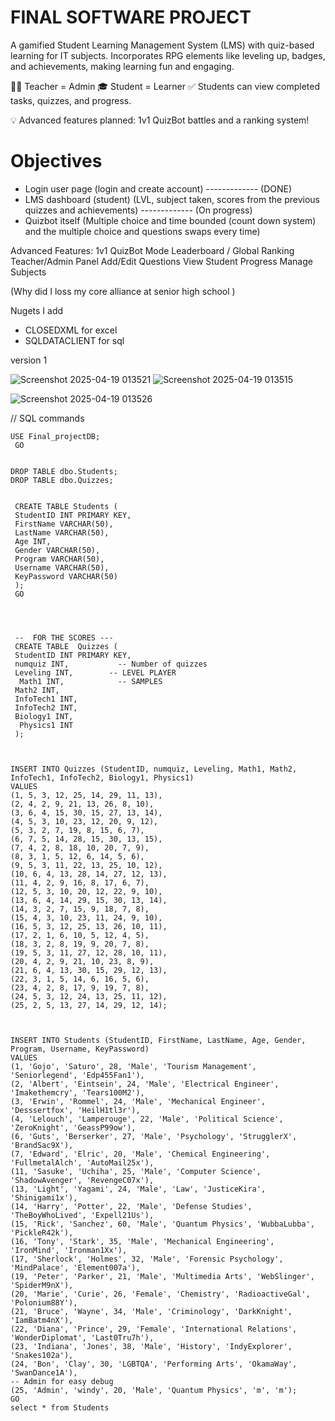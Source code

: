 # FINAL SOFTWARE PROJECT


A gamified Student Learning Management System (LMS) with quiz-based learning for IT subjects.
Incorporates RPG elements like leveling up, badges, and achievements, making learning fun and engaging.

🧑‍🏫 Teacher = Admin
🎓 Student = Learner
✅ Students can view completed tasks, quizzes, and progress.

💡 Advanced features planned: 1v1 QuizBot battles and a ranking system!

# Objectives

- Login user page (login and create account) ------------- (DONE)
- LMS dashboard (student) (LVL, subject taken, scores from the previous quizzes and achievements) ------------- (On progress)
- Quizbot itself (Multiple choice and time bounded (count down system) and the multiple choice and questions swaps every time)



Advanced Features:
 1v1 QuizBot Mode
 Leaderboard / Global Ranking
 Teacher/Admin Panel
 Add/Edit Questions
 View Student Progress
 Manage Subjects

(Why did I loss my core alliance at senior high school ) 

Nugets I add
- CLOSEDXML for excel 
- SQLDATACLIENT for sql
 




version 1

![Screenshot 2025-04-19 013521](https://github.com/user-attachments/assets/356f5a6a-3433-4ade-a990-911defb350e8)
![Screenshot 2025-04-19 013515](https://github.com/user-attachments/assets/17a69eef-9d6c-4068-a8c3-5677a7dd86f6)

![Screenshot 2025-04-19 013526](https://github.com/user-attachments/assets/0cd32b0f-6005-4013-8c03-73c9fde11e01)

// SQL commands


```cd Discord-chat-bot-sample.py
USE Final_projectDB; 
 GO

 
DROP TABLE dbo.Students; 
DROP TABLE dbo.Quizzes;

 
 CREATE TABLE Students ( 
 StudentID INT PRIMARY KEY, 
 FirstName VARCHAR(50), 
 LastName VARCHAR(50), 
 Age INT, 
 Gender VARCHAR(50),
 Program VARCHAR(50),
 Username VARCHAR(50), 
 KeyPassword VARCHAR(50)
 ); 
 GO
 



 --  FOR THE SCORES ---
 CREATE TABLE  Quizzes ( 
 StudentID INT PRIMARY KEY, 
 numquiz INT,           -- Number of quizzes
 Leveling INT,        -- LEVEL PLAYER
  Math1 INT,            -- SAMPLES
 Math2 INT, 
 InfoTech1 INT, 
 InfoTech2 INT,
 Biology1 INT, 
  Physics1 INT
 ); 



INSERT INTO Quizzes (StudentID, numquiz, Leveling, Math1, Math2, InfoTech1, InfoTech2, Biology1, Physics1)
VALUES 
(1, 5, 3, 12, 25, 14, 29, 11, 13),
(2, 4, 2, 9, 21, 13, 26, 8, 10),
(3, 6, 4, 15, 30, 15, 27, 13, 14),
(4, 5, 3, 10, 23, 12, 20, 9, 12),
(5, 3, 2, 7, 19, 8, 15, 6, 7),
(6, 7, 5, 14, 28, 15, 30, 13, 15),
(7, 4, 2, 8, 18, 10, 20, 7, 9),
(8, 3, 1, 5, 12, 6, 14, 5, 6),
(9, 5, 3, 11, 22, 13, 25, 10, 12),
(10, 6, 4, 13, 28, 14, 27, 12, 13),
(11, 4, 2, 9, 16, 8, 17, 6, 7),
(12, 5, 3, 10, 20, 12, 22, 9, 10),
(13, 6, 4, 14, 29, 15, 30, 13, 14),
(14, 3, 2, 7, 15, 9, 18, 7, 8),
(15, 4, 3, 10, 23, 11, 24, 9, 10),
(16, 5, 3, 12, 25, 13, 26, 10, 11),
(17, 2, 1, 6, 10, 5, 12, 4, 5),
(18, 3, 2, 8, 19, 9, 20, 7, 8),
(19, 5, 3, 11, 27, 12, 28, 10, 11),
(20, 4, 2, 9, 21, 10, 23, 8, 9),
(21, 6, 4, 13, 30, 15, 29, 12, 13),
(22, 3, 1, 5, 14, 6, 16, 5, 6),
(23, 4, 2, 8, 17, 9, 19, 7, 8),
(24, 5, 3, 12, 24, 13, 25, 11, 12),
(25, 2, 5, 13, 27, 14, 29, 12, 14);


 
INSERT INTO Students (StudentID, FirstName, LastName, Age, Gender, Program, Username, KeyPassword) 
VALUES 
(1, 'Gojo', 'Saturo', 28, 'Male', 'Tourism Management', 'Seniorlegend', 'Edp455Fan1'),
(2, 'Albert', 'Eintsein', 24, 'Male', 'Electrical Engineer', 'Imakethemcry', 'Tears100M2'),
(3, 'Erwin', 'Rommel', 24, 'Male', 'Mechanical Engineer', 'Desssertfox', 'HeilH1tl3r'),
(4, 'Lelouch', 'Lamperouge', 22, 'Male', 'Political Science', 'ZeroKnight', 'GeassP99ow'),
(6, 'Guts', 'Berserker', 27, 'Male', 'Psychology', 'StrugglerX', 'BrandSac9X'),
(7, 'Edward', 'Elric', 20, 'Male', 'Chemical Engineering', 'FullmetalAlch', 'AutoMail25x'),
(11, 'Sasuke', 'Uchiha', 25, 'Male', 'Computer Science', 'ShadowAvenger', 'RevengeC07x'),
(13, 'Light', 'Yagami', 24, 'Male', 'Law', 'JusticeKira', 'Shinigami1x'),
(14, 'Harry', 'Potter', 22, 'Male', 'Defense Studies', 'TheBoyWhoLived', 'Expell21Us'),
(15, 'Rick', 'Sanchez', 60, 'Male', 'Quantum Physics', 'WubbaLubba', 'PickleR42k'),
(16, 'Tony', 'Stark', 35, 'Male', 'Mechanical Engineering', 'IronMind', 'Ironman1Xx'),
(17, 'Sherlock', 'Holmes', 32, 'Male', 'Forensic Psychology', 'MindPalace', 'Element007a'),
(19, 'Peter', 'Parker', 21, 'Male', 'Multimedia Arts', 'WebSlinger', 'SpiderM9nX'),
(20, 'Marie', 'Curie', 26, 'Female', 'Chemistry', 'RadioactiveGal', 'Polonium88Y'),
(21, 'Bruce', 'Wayne', 34, 'Male', 'Criminology', 'DarkKnight', 'IamBatm4nX'),
(22, 'Diana', 'Prince', 29, 'Female', 'International Relations', 'WonderDiplomat', 'Last0Tru7h'),
(23, 'Indiana', 'Jones', 38, 'Male', 'History', 'IndyExplorer', 'Snakes102a'),
(24, 'Bon', 'Clay', 30, 'LGBTQA', 'Performing Arts', 'OkamaWay', 'SwanDance1A'),
-- Admin for easy debug
(25, 'Admin', 'windy', 20, 'Male', 'Quantum Physics', 'm', 'm');
GO
select * from Students


```





